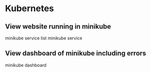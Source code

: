 # Kubernetes

## View website running in minikube

minikube service list
minikube service <myService>

## View dashboard of minikube including errors

minikube dashboard
